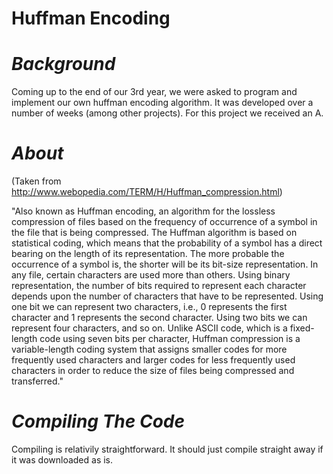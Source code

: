 **Huffman Encoding**
========

<i>Background</i>
=

Coming up to the end of our 3rd year, we were asked to program and implement our own huffman encoding algorithm. It was developed over a number of weeks (among other projects). For this project we received an A.

<i>About</i>
=====

(Taken from http://www.webopedia.com/TERM/H/Huffman_compression.html)

"Also known as Huffman encoding, an algorithm for the lossless compression of files based on the frequency of occurrence of a symbol in the file that is being compressed. The Huffman algorithm is based on statistical coding, which means that the probability of a symbol has a direct bearing on the length of its representation. The more probable the occurrence of a symbol is, the shorter will be its bit-size representation. In any file, certain characters are used more than others. Using binary representation, the number of bits required to represent each character depends upon the number of characters that have to be represented. Using one bit we can represent two characters, i.e., 0 represents the first character and 1 represents the second character. Using two bits we can represent four characters, and so on.
Unlike ASCII code, which is a fixed-length code using seven bits per character, Huffman compression is a variable-length coding system that assigns smaller codes for more frequently used characters and larger codes for less frequently used characters in order to reduce the size of files being compressed and transferred."


<i>Compiling The Code</i>
==================

Compiling is relativily straightforward. It should just compile straight away if it was downloaded as is.
